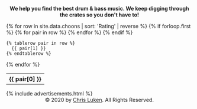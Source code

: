 <p style="text-align: center;"><b>We help you find the best drum & bass music. We keep digging through the crates so you don't have to!</b></p>
<table id="sampleTable" class="display">
  {% for row in site.data.choons | sort: 'Rating' | reverse  %}
    {% if forloop.first %}
    <tr>
      {% for pair in row %}
        <th>{{ pair[0] }}</th>
      {% endfor %}
    </tr>
    {% endif %}

    {% tablerow pair in row %}
      {{ pair[1] }}
    {% endtablerow %}
  {% endfor %}
</table>
{% include advertisements.html %}
<center><footer>&copy; 2020 by <a href='https://www.linkedin.com/in/csluken/'>Chris Luken</a>. All Rights Reserved.</footer></center>
